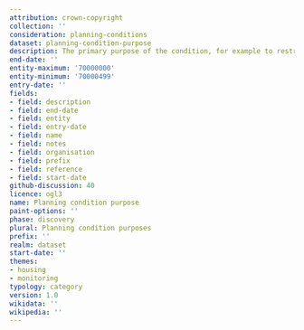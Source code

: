 ```yaml
---
attribution: crown-copyright
collection: ''
consideration: planning-conditions
dataset: planning-condition-purpose
description: The primary purpose of the condition, for example to restrict something
end-date: ''
entity-maximum: '70000000'
entity-minimum: '70000499'
entry-date: ''
fields:
- field: description
- field: end-date
- field: entity
- field: entry-date
- field: name
- field: notes
- field: organisation
- field: prefix
- field: reference
- field: start-date
github-discussion: 40
licence: ogl3
name: Planning condition purpose
paint-options: ''
phase: discovery
plural: Planning condition purposes
prefix: ''
realm: dataset
start-date: ''
themes:
- housing
- monitoring
typology: category
version: 1.0
wikidata: ''
wikipedia: ''
---
```

